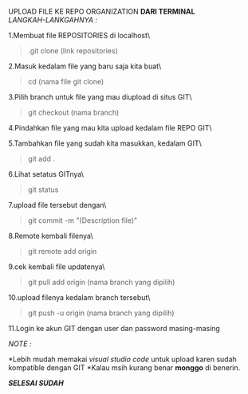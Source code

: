 UPLOAD FILE KE REPO ORGANIZATION **DARI TERMINAL**\
_LANGKAH-LANKGAHNYA :_

1.Membuat file REPOSITORIES di localhost\
>.git clone (link repositories)

2.Masuk kedalam file yang baru saja kita buat\
>cd (nama file git clone)

3.Pilih branch untuk file yang mau diupload di situs GIT\
> git checkout (nama branch)

4.Pindahkan file yang mau kita upload kedalam file REPO GIT\

5.Tambahkan file yang sudah kita masukkan, kedalam GIT\
>git add .

6.Lihat setatus GITnya\
> git status

7.upload file tersebut dengan\
> git commit -m "(Description file)"

8.Remote kembali filenya\
> git remote add origin

9.cek kembali file updatenya\
>git pull add origin (nama branch yang dipilih)

10.upload filenya kedalam branch tersebut\
> git push -u origin (nama branch yang dipilih)

11.Login ke akun GIT dengan user dan password masing-masing

_NOTE :_

*Lebih mudah memakai _visual studio code_ untuk upload karen sudah kompatible dengan GIT
*Kalau msih kurang benar **monggo** di benerin. 

**_SELESAI SUDAH_** 


